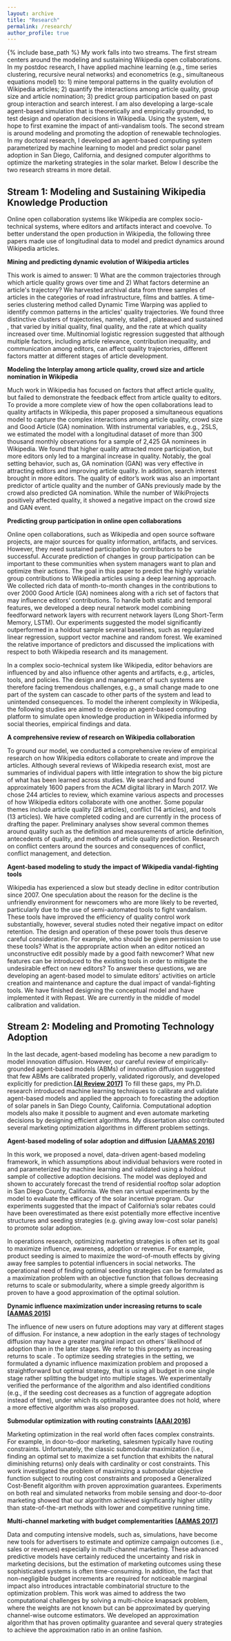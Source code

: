 ```yaml
---
layout: archive
title: "Research"
permalink: /research/
author_profile: true
---
```


{% include base_path %}
My work falls into two streams. The ​first stream centers around the modeling and sustaining Wikipedia open collaborations. In my postdoc research, I have applied machine learning (e.g., time series clustering, recursive neural networks) and econometrics (e.g., simultaneous equations model) to: 1) mine temporal patterns in the quality evolution of Wikipedia articles; 2) quantify the interactions among article quality, group size and article nomination; 3) predict group participation based on past group interaction and search interest. I am also developing a large-scale agent-based simulation that is theoretically and empirically grounded, to test design and operation decisions in Wikipedia. Using the system, we hope to first examine the impact of anti-vandalism tools. The ​second stream is around modeling and promoting the adoption of renewable technologies. In my doctoral research, I developed an agent-based computing
system parameterized by machine learning to model and predict solar panel adoption in San Diego, California, and designed computer algorithms to optimize the marketing strategies in the solar market. Below I describe the two research streams in more detail.

## Stream 1: Modeling and Sustaining Wikipedia Knowledge Production
Online open collaboration systems like Wikipedia are complex socio-technical systems, where editors and artifacts interact and coevolve. To better understand the open production in Wikipedia, the following three papers made use of longitudinal data to model and predict dynamics around Wikipedia articles.  

**Mining and predicting dynamic evolution of Wikipedia articles**
 
This work is aimed to answer: 1) What are the common trajectories through which article quality grows over time and 2) What factors determine an article's trajectory? We harvested archival data from three samples of articles in the
categories of road infrastructure, films and battles. A time-series clustering method called ​Dynamic Time Warping was applied to identify common patterns in the articles' quality trajectories. We found three distinctive clusters of trajectories, namely, ​stalled ​, ​plateaued and ​sustained ​, that varied by initial quality, final quality, and the rate at which quality increased over time. Multinomial logistic regression suggested that although multiple factors, including article relevance, contribution inequality, and communication among editors, can affect quality trajectories, different factors matter at different stages of article development. 

**Modeling the Interplay among article quality, crowd size and article nomination in Wikipedia**

​Much work in Wikipedia has focused on factors that affect article quality, but failed to demonstrate the feedback effect from article quality to editors. To provide a more complete view of how the open collaborations lead to quality artifacts in Wikipedia, this paper proposed a simultaneous equations model to capture the complex interactions among article quality, crowd size and Good Article (GA) nomination. With instrumental variables, e.g., 2SLS, we estimated the model with a longitudinal dataset of more than 300 thousand monthly observations for a sample of 2,425 GA nominees in Wikipedia. We found that higher quality attracted more participation, but more editors only led to a marginal increase in quality. Notably, the goal setting behavior, such as, GA nomination (GAN) was very effective in attracting editors and improving article quality. In addition, search interest brought in more editors. The quality of editor’s work
was also an important predictor of article quality and the number of GANs previously made by the crowd also predicted GA nomination. While the number of WikiProjects positively affected quality, it showed a negative impact on the crowd size and GAN event. 

**Predicting group participation in online open collaborations**

Online open collaborations, such as Wikipedia and open source software projects, are major sources for quality information, artifacts, and services. However, they need sustained participation by contributors to be successful. Accurate prediction of changes in group participation can be important to these communities when system managers want to plan and optimize their actions. The goal in this paper to predict the highly variable group contributions to Wikipedia articles using a deep learning approach. We collected rich data of month-to-month changes in the contributions to over 2000 Good Article (GA) nominees along with a rich set of factors that may influence editors’ contributions. To handle both static and temporal features, we developed a deep neural network model combining feedforward network layers with recurrent network layers (Long Short-Term Memory, LSTM). Our experiments suggested the model significantly outperformed in a holdout sample several baselines, such as regularized linear regression, support vector machine and random forest. We examined the relative importance of predictors and discussed the implications with respect to both Wikipedia research and its management. 

In a complex socio-technical system like Wikipedia, editor behaviors are influenced by and also influence other agents and artifacts, e.g., articles, tools, and policies. The design and management of such systems are therefore facing tremendous challenges, e.g., a small change made to one part of the system can cascade to other parts of the system and lead to unintended consequences. To model the inherent complexity in Wikipedia, the following studies are aimed to develop an agent-based computing platform to simulate open knowledge production in Wikipedia informed by social theories, empirical findings and data.

**A comprehensive review of research on Wikipedia collaboration**

​To ground our model, we conducted a comprehensive review of empirical research on how Wikipedia editors collaborate to create and improve the articles. Although several reviews of Wikipedia research exist, most are summaries of
individual papers with little integration to show the big picture of what has been learned across studies. We searched and found approximately 1600 papers from the ACM digital library in March 2017. We chose 244 articles to review, which examine various aspects and processes of how Wikipedia editors collaborate with one another. Some popular themes include article quality (28 articles), conflict (14 articles), and tools (13 articles). We have completed coding and are currently in the process of drafting the paper. Preliminary analyses show several common themes around quality such as the definition and measurements of article definition, antecedents of quality, and methods of article quality prediction.
Research on conflict centers around the sources and consequences of conflict, conflict management, and detection.  ​ 

**Agent-based modeling to study the impact of Wikipedia vandal-fighting tools**

​Wikipedia has experienced a slow but steady decline in editor contribution since 2007. One speculation about the reason for the decline is the unfriendly environment for newcomers who are more likely to be reverted, particularly due to the use of semi-automated tools to fight vandalism. These tools have improved the efficiency of quality control work substantially, however, several studies noted their negative impact on editor retention. The design and operation of these power tools thus deserve careful consideration. For example, who should be given permission to use these tools? What is the appropriate action when an editor noticed an unconstructive edit possibly made by a good faith newcomer? What new features can be introduced to the existing tools in order to mitigate the undesirable effect on new editors? To answer these questions, we are developing an agent-based model to simulate editors’ activities on article creation and maintenance and capture the dual impact of vandal-fighting tools. We have finished designing the conceptual model and have implemented it with Repast. We are currently in the middle of model calibration and validation.

## Stream 2: Modeling and Promoting Technology Adoption

In the last decade, agent-based modeling has become a new paradigm to model innovation diffusion. However, our careful review of empirically-grounded agent-based models (ABMs) of innovation diffusion suggested that few ABMs are calibrated properly, validated rigorously, and developed explicitly for prediction.__[[AI Review 2017](http://haifeng-zhang.github.io/files/abmsurvey.pdf)]__ To fill these gaps, my Ph.D. research introduced machine learning techniques to calibrate and validate agent-based models and applied the approach to forecasting the adoption of solar panels in San Diego County, California. Computational adoption models also make it possible to augment and even automate marketing decisions by designing efficient algorithms. My dissertation also contributed several marketing optimization algorithms in different problem settings. 

**Agent-based modeling of solar adoption and diffusion** __[[JAAMAS 2016](http://haifeng-zhang.github.io/files/ddabm.pdf)]__

In this work, we proposed a novel, data-driven agent-based modeling framework, in which assumptions about individual behaviors were rooted in and parameterized by machine learning and validated using a holdout sample of collective adoption decisions. The model was deployed and shown to accurately forecast the trend of residential rooftop solar adoption in San Diego County, California. We then ran virtual experiments by the model to evaluate the efficacy of the solar incentive program. Our experiments suggested that the impact of California’s solar rebates could have been overestimated as there exist potentially more effective incentive structures and seeding strategies (e.g. giving away low-cost solar panels) to promote solar adoption.

In operations research, optimizing marketing strategies is often set its goal to maximize influence, awareness, adoption or revenue. For example, product seeding is aimed to maximize the word-of-mouth effects by giving away free samples to potential influencers in social networks. The operational need of finding optimal seeding strategies can be formulated as a maximization problem with an objective function that follows decreasing returns to scale or submodularity, where a simple greedy algorithm is proven to have a good approximation of the optimal solution.

**Dynamic influence maximization under increasing returns to scale** __[[AAMAS 2015](http://haifeng-zhang.github.io/files/influmax.pdf)]__ 

​The influence of new users on future adoptions may vary at different stages of diffusion. For instance, a new adoption in the early stages of technology diffusion may have a greater marginal impact on others’ likelihood of adoption than in the later stages. We refer to this property as ​increasing returns to scale ​. To optimize seeding strategies in the setting, we formulated a dynamic influence maximization problem and proposed a straightforward but optimal strategy, that is using all budget in one single stage rather splitting the budget into multiple stages. We experimentally verified the performance of the algorithm and also identified conditions (e.g., if the seeding cost decreases as a function of aggregate adoption instead of time), under which its optimality guarantee does not hold, where a more effective algorithm was also proposed.

**Submodular optimization with routing constraints** __[[AAAI 2016](http://haifeng-zhang.github.io/files/submax.pdf)]__  

Marketing optimization in the real world often faces complex constraints. For example, in door-to-door marketing, salesmen typically have routing constraints. Unfortunately, the classic submodular maximization (i.e., finding an optimal set to maximize a ​set function that exhibits the natural diminishing returns) only deals with cardinality or cost constraints. This work investigated the problem of maximizing a submodular objective function subject to routing cost constraints
and proposed a Generalized Cost-Benefit algorithm with proven approximation guarantees. Experiments on both real and simulated networks from mobile sensing and door-to-door marketing showed that our algorithm achieved significantly higher utility than state-of-the-art methods with lower and competitive running time.

**Multi-channel marketing with budget complementarities** __[[AAMAS 2017](http://haifeng-zhang.github.io/files/multichan.pdf)]__

​Data and computing intensive models, such as, simulations, have become new tools for advertisers to estimate and optimize campaign outcomes (i.e., sales or revenues) especially in multi-channel marketing. These advanced predictive models have
certainly reduced the uncertainty and risk in marketing decisions, but the estimation of marketing outcomes using these sophisticated systems is often time-consuming. In addition, the fact that non-negligible budget increments are required for noticeable marginal impact also introduces intractable combinatorial structure to the optimization problem. This work was aimed to address the two computational challenges by solving a multi-choice knapsack problem, where the weights are not known but can be approximated by querying channel-wise outcome estimators. We developed an approximation algorithm that has proven optimality guarantee and several query strategies to achieve the approximation ratio in an online fashion.​ 
